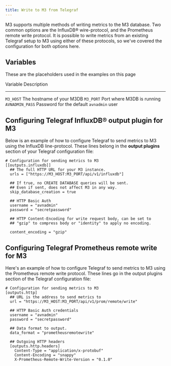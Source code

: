 ```yaml
---
title: Write to M3 from Telegraf
---
```


M3 supports multiple methods of writing metrics to the M3 database. Two
common options are the InfluxDB® wire-protocol, and the Prometheus
remote write protocol. It is possible to write metrics from an existing
Telegraf setup to M3 using either of these protocols, so we\'ve covered
the configuration for both options here.

## Variables

These are the placeholders used in the examples on this page

  Variable          Description
  ----------------- ------------------------------------------
  `M3_HOST`         The hostname of your M3DB
  `M3_PORT`         Port where M3DB is running
  `AVNADMIN_PASS`   Password for the default `avnadmin` user

## Configuring Telegraf InfluxDB® output plugin for M3

Below is an example of how to configure Telegraf to send metrics to M3
using the InfluxDB line-protocol. These lines belong in the **output
plugins** section of your Telegraf configuration file:

``` 
# Configuration for sending metrics to M3
[[outputs.influxdb]]
  ## The full HTTP URL for your M3 instance.
  urls = ["https://M3_HOST:M3_PORT/api/v1/influxdb"]

  ## If true, no CREATE DATABASE queries will be sent.
  ## Even if sent, does not affect M3 in any way.
  skip_database_creation = true

  ## HTTP Basic Auth
  username = "avnadmin"
  password = "secretpassword"

  ## HTTP Content-Encoding for write request body, can be set to
  ## "gzip" to compress body or "identity" to apply no encoding.

  content_encoding = "gzip"
```

## Configuring Telegraf Prometheus remote write for M3

Here\'s an example of how to configure Telegraf to send metrics to M3
using the Prometheus remote write protocol. These lines go in the output
plugins section of the Telegraf configuration file:

``` 
# Configuration for sending metrics to M3
[outputs.http]
  ## URL is the address to send metrics to
  url = "https://M3_HOST:M3_PORT/api/v1/prom/remote/write"

  ## HTTP Basic Auth credentials
  username = "avnadmin"
  password = "secretpassword"

  ## Data format to output.
  data_format = "prometheusremotewrite"

  ## Outgoing HTTP headers
  [outputs.http.headers]
    Content-Type = "application/x-protobuf"
    Content-Encoding = "snappy"
    X-Prometheus-Remote-Write-Version = "0.1.0"
```
